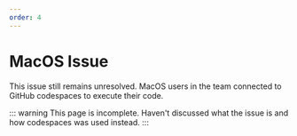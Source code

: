 ```yaml
---
order: 4
---
```


# MacOS Issue

This issue still remains unresolved. MacOS users in the team connected to GitHub codespaces to execute their code.

::: warning
This page is incomplete. Haven't discussed what the issue is and how codespaces was used instead.
:::
